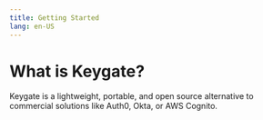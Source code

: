 ```yaml
---
title: Getting Started
lang: en-US
---
```


# What is Keygate?

Keygate is a lightweight, portable, and open source alternative to commercial solutions like Auth0, Okta, or AWS Cognito.
